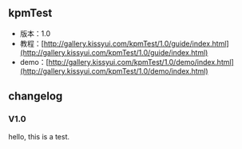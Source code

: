 ## kpmTest

* 版本：1.0
* 教程：[http://gallery.kissyui.com/kpmTest/1.0/guide/index.html](http://gallery.kissyui.com/kpmTest/1.0/guide/index.html)
* demo：[http://gallery.kissyui.com/kpmTest/1.0/demo/index.html](http://gallery.kissyui.com/kpmTest/1.0/demo/index.html)

## changelog

### V1.0

hello, this is a test.


